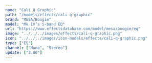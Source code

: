 ```yaml
---
name: "Cali Q Graphic"
path: "/models/effects/cali-q-graphic"
brand: "MESA/Boogie"
model: "Mk IV’s 5-band EQ"
url: "https://www.effectsdatabase.com/model/mesa/boogie/eq"
image: "../../../images/effects/cali-q-graphic.png"
icon: "../../../images/icon-models/effects/cali-q-graphic.png"
type: ["EQ"]
channel: ["Mono", "Stereo"]
update: ["2.00"]
---
```

